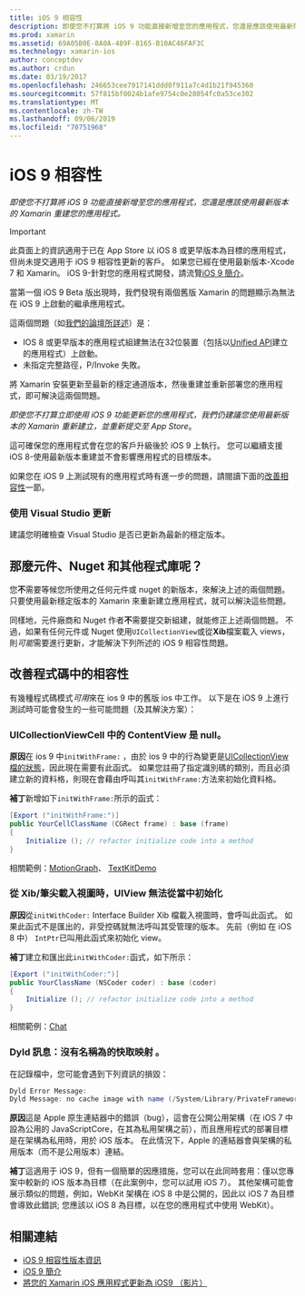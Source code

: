 ```yaml
---
title: iOS 9 相容性
description: 即使您不打算將 iOS 9 功能直接新增至您的應用程式，您還是應該使用最新版本的 Xamarin 重建您的應用程式。
ms.prod: xamarin
ms.assetid: 69A05B0E-8A0A-489F-8165-B10AC46FAF3C
ms.technology: xamarin-ios
author: conceptdev
ms.author: crdun
ms.date: 03/19/2017
ms.openlocfilehash: 246653cee7917141ddd0f911a7c4d1b21f945360
ms.sourcegitcommit: 57f815bf0024b1afe9754c0e28054fc0a53ce302
ms.translationtype: MT
ms.contentlocale: zh-TW
ms.lasthandoff: 09/06/2019
ms.locfileid: "70751968"
---
```

# <a name="ios-9-compatibility"></a>iOS 9 相容性

_即使您不打算將 iOS 9 功能直接新增至您的應用程式，您還是應該使用最新版本的 Xamarin 重建您的應用程式。_

> [!IMPORTANT]
> 此頁面上的資訊適用于已在 App Store 以 iOS 8 或更早版本為目標的應用程式，但尚未提交適用于 iOS 9 相容性更新的客戶。 如果您已經在使用最新版本-Xcode 7 和 Xamarin。 iOS 9-針對您的應用程式開發，請流覽[iOS 9 簡介](~/ios/platform/introduction-to-ios9/index.md)。

當第一個 iOS 9 Beta 版出現時，我們發現有兩個舊版 Xamarin 的問題顯示為無法在 iOS 9 上啟動的繼承應用程式。

這兩個問題（如[我們的論壇所詳述](http://forums.xamarin.com/discussion/comment/131529/#Comment_131529)）是：

- IOS 8 或更早版本的應用程式組建無法在32位裝置（包括以[Unified API](~/cross-platform/macios/unified/index.md)建立的應用程式）上啟動。
- 未指定完整路徑，P/Invoke 失敗。

將 Xamarin 安裝更新至最新的穩定通道版本，然後重建並重新部署您的應用程式，即可解決這兩個問題。

_即使您不打算立即使用 iOS 9 功能更新您的應用程式，我們仍建議您使用最新版本的 Xamarin 重新建立，並重新提交至 App Store_。

這可確保您的應用程式會在您的客戶升級後於 iOS 9 上執行。
您可以繼續支援 iOS 8-使用最新版本重建並不會影響應用程式的目標版本。

如果您在 iOS 9 上測試現有的應用程式時有進一步的問題，請閱讀下面的[改善相容性](#compat)一節。

### <a name="updating-with-visual-studio"></a>使用 Visual Studio 更新

建議您明確檢查 Visual Studio 是否已更新為最新的穩定版本。

## <a name="what-about-components-nugets-and-other-libraries"></a>那麼元件、Nuget 和其他程式庫呢？

您**不**需要等候您所使用之任何元件或 nuget 的新版本，來解決上述的兩個問題。
只要使用最新穩定版本的 Xamarin 來重新建立應用程式，就可以解決這些問題。

同樣地，元件廠商和 Nuget 作者**不**需要提交新組建，就能修正上述兩個問題。 不過，如果有任何元件或 Nuget 使用`UICollectionView`或從**Xib**檔案載入 views，則*可能*需要進行更新，才能解決下列所述的 iOS 9 相容性問題。

<a name="compat" />

## <a name="improving-compatibility-in-your-code"></a>改善程式碼中的相容性

有幾種程式碼模式*可用*來在 ios 9 中的舊版 ios 中工作。 以下是在 iOS 9 上進行測試時可能會發生的一些可能問題（及其解決方案）：

### <a name="uicollectionviewcellcontentview-is-null-in-constructors"></a>UICollectionViewCell 中的 ContentView 是 null。

**原因**在 ios 9 中`initWithFrame:` ，由於 ios 9 中的行為變更是[UICollectionView 檔的狀態](https://developer.apple.com/library/ios/documentation/UIKit/Reference/UICollectionView_class/#//apple_ref/occ/instm/UICollectionView/dequeueReusableCellWithReuseIdentifier:forIndexPath)，因此現在需要有此函式。 如果您註冊了指定識別碼的類別，而且必須建立新的資料格，則現在會藉由呼叫其`initWithFrame:`方法來初始化資料格。

**補丁**新增如下`initWithFrame:`所示的函式：

```csharp
[Export ("initWithFrame:")]
public YourCellClassName (CGRect frame) : base (frame)
{
    Initialize (); // refactor initialize code into a method
}
```

相關範例：[MotionGraph](https://github.com/xamarin/monotouch-samples/commit/3c1b7a4170c001e7290db9babb2b7a6dddeb8bcb)、 [TextKitDemo](https://github.com/xamarin/monotouch-samples/commit/23ea01b37326963b5ebf68bbcc1edd51c66a28d6)

### <a name="uiview-fails-to-init-with-coder-when-loading-a-view-from-a-xibnib"></a>從 Xib/筆尖載入視圖時，UIView 無法從當中初始化

**原因**從`initWithCoder:` Interface Builder Xib 檔載入視圖時，會呼叫此函式。 如果此函式不是匯出的，非受控碼就無法呼叫其受管理的版本。 先前（例如 在 iOS 8 中） `IntPtr`已叫用此函式來初始化 view。

**補丁**建立和匯出此`initWithCoder:`函式，如下所示：

```csharp
[Export ("initWithCoder:")]
public YourClassName (NSCoder coder) : base (coder)
{
    Initialize (); // refactor initialize code into a method
}
```

相關範例：[Chat](https://github.com/xamarin/monotouch-samples/commit/7b81138d52e5f3f1aa3769fcb08f46122e9b6a88)

### <a name="dyld-message-no-cache-image-with-name"></a>Dyld 訊息：沒有名稱為的快取映射 。

在記錄檔中，您可能會遇到下列資訊的損毀：

```csharp
Dyld Error Message:
Dyld Message: no cache image with name (/System/Library/PrivateFrameworks/JavaScriptCore.framework/JavaScriptCore)
```

**原因**這是 Apple 原生連結器中的錯誤（bug），這會在公開公用架構（在 iOS 7 中設為公用的 JavaScriptCore，在其為私用架構之前），而且應用程式的部署目標是在架構為私用時，用於 iOS 版本。 在此情況下，Apple 的連結器會與架構的私用版本（而不是公用版本）連結。

**補丁**這適用于 iOS 9，但有一個簡單的因應措施，您可以在此同時套用：僅以您專案中較新的 iOS 版本為目標（在此案例中，您可以試用 iOS 7）。 其他架構可能會展示類似的問題，例如，WebKit 架構在 iOS 8 中是公開的，因此以 iOS 7 為目標會導致此錯誤; 您應該以 iOS 8 為目標，以在您的應用程式中使用 WebKit）。

## <a name="related-links"></a>相關連結

- [iOS 9 相容性版本資訊](https://releases.xamarin.com/ios-hotfix-for-ios-9-preview-xcode-6/)
- [iOS 9 簡介](~/ios/platform/introduction-to-ios9/index.md)
- [將您的 Xamarin iOS 應用程式更新為 iOS9 （影片）](https://university.xamarin.com/lightninglectures/Updating-your-XamariniOS-apps-to-iOS9)
